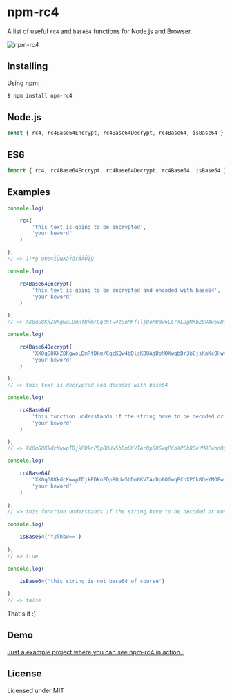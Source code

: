 # npm-rc4

A list of useful `rc4` and `base64` functions for Node.js and Browser.

![npm-rc4](https://user-images.githubusercontent.com/6490641/82446373-7401b280-9a9e-11ea-835b-7f6a75c55f65.gif "npm-rc4")

## Installing

Using npm:

```bash
$ npm install npm-rc4
```

## Node.js

```js
const { rc4, rc4Base64Encrypt, rc4Base64Decrypt, rc4Base64, isBase64 } = require('npm-rc4');
```

## ES6

```js
import { rc4, rc4Base64Encrypt, rc4Base64Decrypt, rc4Base64, isBase64 } from 'npm-rc4';
```

## Examples

```js
console.log(

	rc4(
		'this text is going to be encrypted',
		'your keword'
	)

);
// => ]}*g ÙÒo©ÌÜNXàÝâ­rÀÀÛÎÿ¸

console.log(

	rc4Base64Encrypt(
		'this text is going to be encrypted and encoded with base64',
		'your keword'
	)

);
// => XX0qG8KkZ8KgwoLDmRfDkm/CqcKTw4zDnMKfTljDoMOdw6LCrXLDgMKbZ8OAw5vDjh3Dv8KCwrhWw51mXsK9wprDk8Kkw6UMfn7CvknCr24DN8KxdsOSwqFrwpQ=

console.log(

	rc4Base64Decrypt(
		'XX0qG8KkZ8KgwoLDmRfDkm/CqcKQw4bDlsKDUAjDoMOXwqbDr3bCjsKaKcOHw4zDlALDr8KCwrhWw4thTsO1w5/Dn8Kmw7kNLS4=',
		'your keword'
	)

);
// => this text is decrypted and decoded with base64

console.log(

	rc4Base64(
		'this function understands if the string have to be decoded or encoded with base64',
		'your keword'
	)

);
// => XX0qG8KkdcKwwpTDjkPDknPDp8OUw5bDm8KVTArDp8OGwqPCoXPCk8OeYMOFwonDgwXDrsOHwq8Cw45hVMO6w5/DlcKmw7wNO27DsR7CpH9Lc8K2dMOOwqA4w4TCicO4T8KHAzNlw4RvOsOvwp/DgSlgw6swwr3CpC1Swq14

console.log(

	rc4Base64(
		'XX0qG8KkdcKwwpTDjkPDknPDp8OUw5bDm8KVTArDp8OGwqPCoXPCk8OeYMOFwonDgwXDrsOHwq8Cw45hVMO6w5/DlcKmw7wNO27DsR7CpH9Lc8K2dMOOwqA4w4TCicO4T8KHAzNlw4RvOsOvwp/DgSlgw6swwr3CpC1Swq14',
		'your keword'
	)
	
);
// => this function understands if the string have to be decoded or encoded with base64

console.log(

	isBase64('Y2lhbw==')
	
);
// => true

console.log(

	isBase64('this string is not base64 of course')
	
);
// => false

```

That's it :)

## Demo

[Just a example project where you can see npm-rc4 in action..](https://passwordonce.com)

## License

Licensed under MIT

